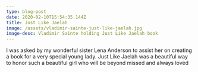 ```yaml
---
type: blog-post
date: 2020-02-10T15:54:35.144Z
title: Just Like Jaelah
image: /assets/vladimir-sainte-just-like-jaelah.jpg
image-desc: Vladimir Sainte holding Just Like Jaelah book
---
```

I was asked by my wonderful sister Lena Anderson to assist her on creating a book for a very special young lady. Just Like Jaelah was a beautiful way to honor such a beautiful girl who will be beyond missed and always loved
